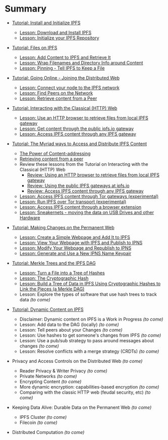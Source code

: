 # Summary

* [Tutorial: Install and Initialize IPFS](/install-ipfs/README.md)
  * [Lesson: Download and Install IPFS](/install-ipfs/lessons/download-and-install.md)
  * [Lesson: Initialize your IPFS Repository](/install-ipfs/lessons/initialize-repository.md)

* [Tutorial: Files on IPFS](/files-on-ipfs/README.md)
  * [Lesson: Add Content to IPFS and Retrieve It](/files-on-ipfs/lessons/add-and-retrieve-file-content.md)
  * [Lesson: Wrap Filenames and Directory Info around Content](/files-on-ipfs/lessons/wrap-directories-around-content.md)
  * [Lesson: Pinning - Tell IPFS to Keep a File](/files-on-ipfs/lessons/pin-files.md)

* [Tutorial: Going Online - Joining the Distributed Web](/going-online/README.md)
  * [Lesson: Connect your node to the IPFS network](/going-online/lessons/connect-your-node.md)
  * [Lesson: Find Peers on the Network](/going-online/lessons/find-peers.md)
  * [Lesson: Retrieve content from a Peer](/going-online/lessons/retrieve-from-peer.md)

* [Tutorial: Interacting with the Classical (HTTP) Web](/classical-web/README.md)
  * [Lesson: Use an HTTP browser to retrieve files from local IPFS gateway](/classical-web/lessons/local-gateway.md)
  * [Lesson: Get content through the public ipfs.io gateway](/classical-web/lessons/public-gateways.md)
  * [Lesson: Access IPFS content through any IPFS gateway](/classical-web/lessons/other-gateways.md)

* [Tutorial: The Myriad ways to Access and Distribute IPFS Content](/avenues-for-access/README.md)
  * [The Power of Content-addressing](/avenues-for-access/lessons/power-of-content-addressing.md)
  * [Retrieving content from a peer](/going-online/lessons/retrieve-from-peer.md)
  * Review these lessons from the Tutorial on Interacting with the Classical (HTTP) Web
    * [Review: Using an HTTP browser to retrieve files from local IPFS gateway](/classical-web/lessons/local-gateway.md)
    * [Review: Using the public IPFS gateways at ipfs.io](/classical-web/lessons/public-gateways.md)
    * [Review: Access IPFS content through any IPFS gateway](/aclassical-web/lessons/other-gateways.md)
  * [Lesson: Access IPFS content through Tor gateways (experimental)](/avenues-for-access/lessons/tor-gateways.md)
  * [Lesson: Run IPFS over Tor transport (experimental)](/avenues-for-access/lessons/tor-transport.md)
  * [Lesson: Access IPFS content through a browser extension](/avenues-for-access/lessons/browser-extension.md)
  * [Lesson: Sneakernets - moving the data on USB Drives and other Hardware](/avenues-for-access/lessons/sneakernets.md)

* [Tutorial: Making Changes on the Permanent Web](publishing-changes/README.md)
  * [Lesson: Create a Simple Webpage and Add It to IPFS](publishing-changes/lessons/create-webpage.md)
  * [Lesson: View Your Webpage with IPFS and Publish to IPNS](publishing-changes/lessons/view-and-publish.md)
  * [Lesson: Modify Your Webpage and Republish to IPNS](publishing-changes/lessons/modify-republish.md)
  * [Lesson: Generate and Use a New IPNS Name Keypair](publishing-changes/lessons/generate-keypair.md)

* [Tutorial: Merkle Trees and the IPFS DAG](ipfs-dag/README.md)
  * [Lesson: Turn a File into a Tree of Hashes](/ipfs-dag/lessons/files-as-dags.md)
  * [Lesson: The Cryptographic Hash](/ipfs-dag/lessons/crypto-hash.md)
  * [Lesson: Build a Tree of Data in IPFS Using Cryptographic Hashes to Link the Pieces (a Merkle DAG)](/ipfs-dag/lessons/blocks-from-scratch.md)
  * Lesson: Explore the types of software that use hash trees to track data *(to come)*

* [Tutorial: Dynamic Content on IPFS](/dynamic-content/README.md)
  * Disclaimer: Dynamic content on IPFS is a Work in Progress *(to come)*
  * Lesson: Add data to the DAG (locally) *(to come)*
  * Lesson: Tell peers about your Changes *(to come)*
  * Lesson: Use hashes to get someone's changes from IPFS *(to come)*
  * Lesson: Use a pub/sub strategy to pass around messages about changes *(to come)*
  * Lesson: Resolve conflicts with a merge strategy (CRDTs) *(to come)*

* Privacy and Access Controls on the Distributed Web *(to come)*
  * Reader Privacy & Writer Privacy *(to come)*
  * Private Networks *(to come)*
  * Encrypting Content *(to come)*
  * More dynamic encryption: capabilities-based encryption *(to come)*
  * Comparing with the classic HTTP web (feudal security, etc) *(to come)*

* Keeping Data Alive: Durable Data on the Permanent Web *(to come)*
  * IPFS Cluster *(to come)*
  * Filecoin *(to come)*

* Distributed Computation *(to come)*
